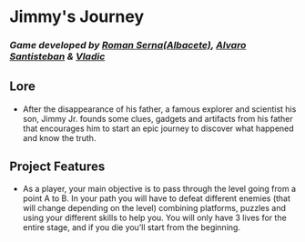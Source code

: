 # Jimmy's Journey

### *Game developed by [Roman Serna(Albacete)](https://github.com/Raist3D), [Alvaro Santisteban](https://github.com/Montalx) & [Vladic](https://github.com/kalyer)*

## Lore
####
- After the disappearance of his father, a famous explorer and scientist his son, Jimmy Jr. founds some clues, gadgets and artifacts from his father that encourages him to start an epic journey to discover what happened and know the truth. 

## Project Features
- As a player, your main objective is to pass through the level going from a point A to B. In your path you will have to defeat different enemies (that will change depending on the level) combining platforms, puzzles and using your different skills to help you.   You will only have 3 lives for the entire stage, and if you die you’ll start from the beginning. 
